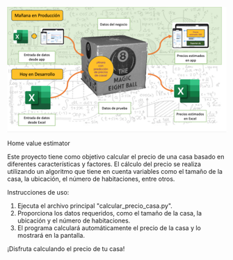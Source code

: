 ![Magic home price predictor](/images/magic_ball.png)


Home value estimator

Este proyecto tiene como objetivo calcular el precio de una casa basado en diferentes características y factores.
El cálculo del precio se realiza utilizando un algoritmo que tiene en cuenta variables como el tamaño de la casa,
la ubicación, el número de habitaciones, entre otros.

Instrucciones de uso:
1. Ejecuta el archivo principal "calcular_precio_casa.py".
2. Proporciona los datos requeridos, como el tamaño de la casa, la ubicación y el número de habitaciones.
3. El programa calculará automáticamente el precio de la casa y lo mostrará en la pantalla.

¡Disfruta calculando el precio de tu casa!

